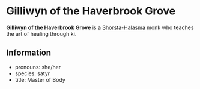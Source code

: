 # Gilliwyn of the Haverbrook Grove

**Gilliwyn of the Haverbrook Grove** is a [Shorsta-Halasma](../shorsta-halasma.md) monk who teaches the art of healing through ki.

## Information

- pronouns: she/her
- species: satyr
- title: Master of Body
